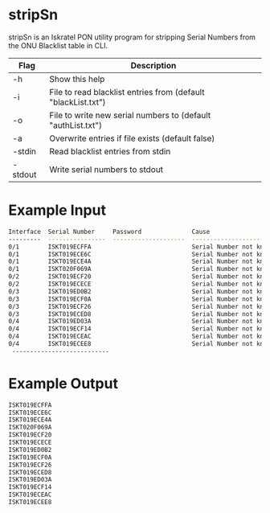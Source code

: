 # stripSn

stripSn is an Iskratel PON utility program for stripping Serial Numbers from the ONU Blacklist table in CLI.

| Flag | Description |
| ------ | ------ |
| -h | Show this help |
| -i | File to read blacklist entries from (default "blackList.txt") |
| -o | File to write new serial numbers to (default "authList.txt") |
| -a | Overwrite entries if file exists (default false) |
| -stdin | Read blacklist entries from stdin |
| -stdout | Write serial numbers to stdout |

# Example Input
```sh
Interface  Serial Number     Password              Cause 
---------  ----------------  --------------------  -----------------------
0/1        ISKT019ECFFA                            Serial Number not known
0/1        ISKT019ECE6C                            Serial Number not known
0/1        ISKT019ECE4A                            Serial Number not known
0/1        ISKT020F069A                            Serial Number not known
0/2        ISKT019ECF20                            Serial Number not known
0/2        ISKT019ECECE                            Serial Number not known
0/3        ISKT019ED0B2                            Serial Number not known
0/3        ISKT019ECF0A                            Serial Number not known
0/3        ISKT019ECF26                            Serial Number not known
0/3        ISKT019ECED8                            Serial Number not known
0/4        ISKT019ED03A                            Serial Number not known
0/4        ISKT019ECF14                            Serial Number not known
0/4        ISKT019ECEAC                            Serial Number not known
0/4        ISKT019ECEE8                            Serial Number not known
 ---------------------------
```

# Example Output
```sh
ISKT019ECFFA
ISKT019ECE6C
ISKT019ECE4A
ISKT020F069A
ISKT019ECF20
ISKT019ECECE
ISKT019ED0B2
ISKT019ECF0A
ISKT019ECF26
ISKT019ECED8
ISKT019ED03A
ISKT019ECF14
ISKT019ECEAC
ISKT019ECEE8
```
